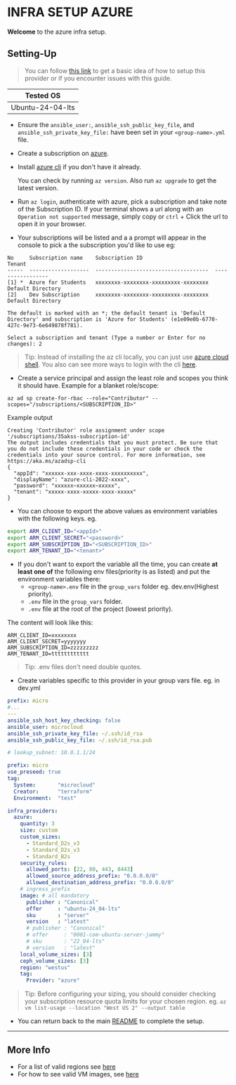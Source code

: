 # INFRA SETUP AZURE

**Welcome** to the azure infra setup.

## Setting-Up
> You can follow [this link](https://developer.hashicorp.com/terraform/tutorials/azure-get-started/azure-build)
to get a basic idea of how to setup this provider or if you encounter issues with this guide.

|Tested OS|
|---------|
|Ubuntu-24-04-lts|

- Ensure the `ansible_user:`, `ansible_ssh_public_key_file`, and `ansible_ssh_private_key_file:` have been set in your `<group-name>.yml` file.

- Create a subscription on [azure](https://portal.azure.com/).
- Install [azure cli](https://learn.microsoft.com/en-us/cli/azure/install-azure-cli) if you don't have it already.
    
    You can check by running `az version`. Also run `az upgrade` to get the latest version.

- Run `az login`, authenticate with azure, pick a subscription and take note of the Subscription ID.
If your terminal shows a url along with an `Operation not supported` message, simply copy or `ctrl` + Click the url
to open it in your browser.

- Your subscriptions will be listed and a a prompt will appear in the console to pick a the subscription
you'd like to use
eg:
```
No     Subscription name    Subscription ID                       Tenant
-----  -------------------  ------------------------------------  -----------------
[1] *  Azure for Students   xxxxxxxx-xxxxxxxx-xxxxxxxxx-xxxxxxxx  Default Directory
[2]    Dev Subscription     xxxxxxxx-xxxxxxxx-xxxxxxxxx-xxxxxxxx  Default Directory

The default is marked with an *; the default tenant is 'Default Directory' and subscription is 'Azure for Students' (e1e09e0b-6770-427c-9e73-6e649878f781).

Select a subscription and tenant (Type a number or Enter for no changes): 2
```
> Tip: Instead of installing the az cli locally, you can just use [azure cloud shell](https://shell.azure.com). You also can see more ways to login with the cli [here](https://learn.microsoft.com/en-us/cli/azure/authenticate-azure-cli-interactively).

- Create a service principal and assign the least role and scopes you think it should have.
Example for a blanket role/scope:
``` shell
az ad sp create-for-rbac --role="Contributor" --scopes="/subscriptions/<SUBSCRIPTION_ID>"
```
Example output
```
Creating 'Contributor' role assignment under scope '/subscriptions/35akss-subscription-id'
The output includes credentials that you must protect. Be sure that you do not include these credentials in your code or check the credentials into your source control. For more information, see https://aka.ms/azadsp-cli
{
  "appId": "xxxxxx-xxx-xxxx-xxxx-xxxxxxxxxx",
  "displayName": "azure-cli-2022-xxxx",
  "password": "xxxxxx~xxxxxx~xxxxx",
  "tenant": "xxxxx-xxxx-xxxxx-xxxx-xxxxx"
}
```

- You can choose to export the above values as environment variables with the following keys.
eg.
``` bash
export ARM_CLIENT_ID="<appId>"
export ARM_CLIENT_SECRET="<password>"
export ARM_SUBSCRIPTION_ID="<SUBSCRIPTION_ID>"
export ARM_TENANT_ID="<tenant>"
```
- If you don't want to export the variable all the time, you can create **at least one of** the following env files(priority is as listed) and put the environment variables there:
    - `<group-name>.env` file in the `group_vars` folder eg. dev.env(Highest priority).
    - `.env` file in the `group_vars` folder.
    - `.env` file at the root of the project (lowest priority).

The content will look like this:
```
ARM_CLIENT_ID=xxxxxxxx
ARM_CLIENT_SECRET=yyyyyyy
ARM_SUBSCRIPTION_ID=zzzzzzzzz
ARM_TENANT_ID=tttttttttttt
```
> Tip: .env files don't need double quotes.

- Create variables specific to this provider in your group vars file.
eg. in dev.yml
``` yaml
prefix: micro
#...
---
ansible_ssh_host_key_checking: false
ansible_user: microcloud
ansible_ssh_private_key_file: ~/.ssh/id_rsa
ansible_ssh_public_key_file: ~/.ssh/id_rsa.pub

# lookup_subnet: 10.0.1.1/24

prefix: micro
use_preseed: true
tag:
  System:       "microcloud"
  Creator:      "terraform"
  Environment:  "test"

infra_providers:
  azure:
    quantity: 3
    size: custom
    custom_sizes:
      - Standard_D2s_v3
      - Standard_D2s_v3
      - Standard_B2s
    security_rules:
      allowed_ports: [22, 80, 443, 8443]
      allowed_source_address_prefix: "0.0.0.0/0"
      allowed_destination_address_prefix: "0.0.0.0/0"
    # ingress_prefix
    image: # all mandatory
      publisher : "Canonical"
      offer     : "ubuntu-24_04-lts"
      sku       : "server"
      version   : "latest"
      # publisher : "Canonical"
      # offer     : "0001-com-ubuntu-server-jammy"
      # sku       : "22_04-lts"
      # version   : "latest"
    local_volume_sizes: [3]
    ceph_volume_sizes: [3]
    region: "westus"
    tag:
      Provider: "azure"

```
> Tip: Before configuring your sizing, you should consider checking your subscription resource quota limits
for your chosen region. eg. `az vm list-usage --location "West US 2" --output table`

- You can return back to the main [README](../../README.md) to complete the setup.
___

## More Info
- For a list of valid regions see [here](https://github.com/claranet/terraform-azurerm-regions/blob/master/regions.tf)
- For how to see valid VM images, see [here](https://learn.microsoft.com/en-us/azure/virtual-machines/linux/cli-ps-findimage)